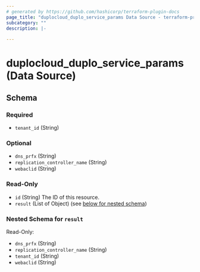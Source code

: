 ```yaml
---
# generated by https://github.com/hashicorp/terraform-plugin-docs
page_title: "duplocloud_duplo_service_params Data Source - terraform-provider-duplocloud"
subcategory: ""
description: |-
  
---
```


# duplocloud_duplo_service_params (Data Source)





<!-- schema generated by tfplugindocs -->
## Schema

### Required

- `tenant_id` (String)

### Optional

- `dns_prfx` (String)
- `replication_controller_name` (String)
- `webaclid` (String)

### Read-Only

- `id` (String) The ID of this resource.
- `result` (List of Object) (see [below for nested schema](#nestedatt--result))

<a id="nestedatt--result"></a>
### Nested Schema for `result`

Read-Only:

- `dns_prfx` (String)
- `replication_controller_name` (String)
- `tenant_id` (String)
- `webaclid` (String)
